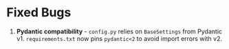 # Fixed Bugs

1. **Pydantic compatibility** - `config.py` relies on `BaseSettings` from Pydantic v1. `requirements.txt` now pins `pydantic<2` to avoid import errors with v2.
